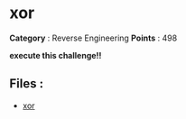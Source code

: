 # xor

**Category** : Reverse Engineering
**Points** : 498

**execute this challenge!!**

## Files : 
 - [xor](./xor)


